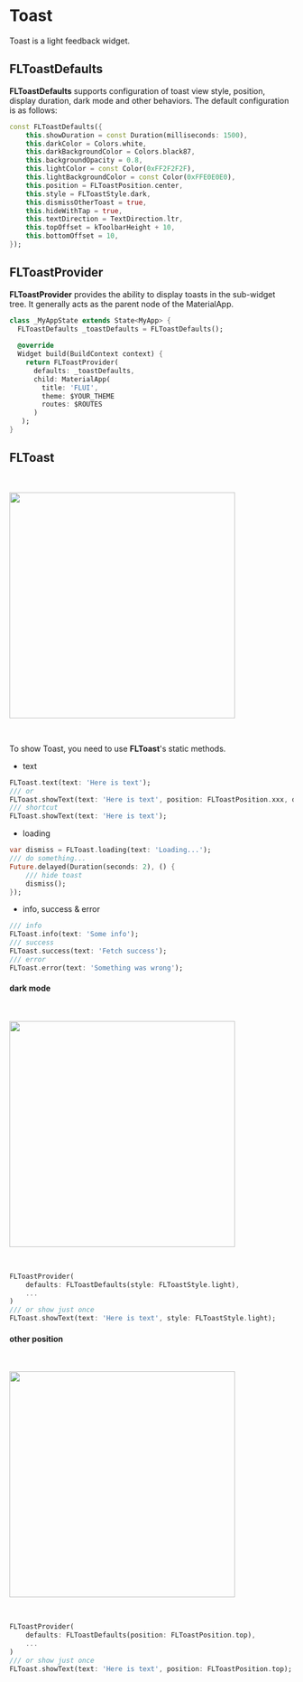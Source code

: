# Toast 

Toast is a light feedback widget.

## FLToastDefaults

**FLToastDefaults** supports configuration of toast view style, position, display duration, dark mode and other behaviors. The default configuration is as follows:

```dart
const FLToastDefaults({
    this.showDuration = const Duration(milliseconds: 1500),
    this.darkColor = Colors.white,
    this.darkBackgroundColor = Colors.black87,
    this.backgroundOpacity = 0.8,
    this.lightColor = const Color(0xFF2F2F2F),
    this.lightBackgroundColor = const Color(0xFFE0E0E0),
    this.position = FLToastPosition.center,
    this.style = FLToastStyle.dark,
    this.dismissOtherToast = true,
    this.hideWithTap = true,
    this.textDirection = TextDirection.ltr,
    this.topOffset = kToolbarHeight + 10,
    this.bottomOffset = 10,
});
```

## FLToastProvider

**FLToastProvider** provides the ability to display toasts in the sub-widget tree. It generally acts as the parent node of the MaterialApp.

```dart
class _MyAppState extends State<MyApp> {
  FLToastDefaults _toastDefaults = FLToastDefaults();
  
  @override
  Widget build(BuildContext context) {
    return FLToastProvider(
      defaults: _toastDefaults,
      child: MaterialApp(
        title: 'FLUI',
        theme: $YOUR_THEME
        routes: $ROUTES
      )
   );
}
```

## FLToast

<br />
<p align="left">
    <img width="400" src="http://abtfun.oss-cn-beijing.aliyuncs.com/img/2019-12-11-toast.gif" />
</p>
<br />

To show Toast, you need to use **FLToast**'s static methods.

* text

```dart
FLToast.text(text: 'Here is text');
/// or
FLToast.showText(text: 'Here is text', position: FLToastPosition.xxx, duration: Duration(seconds: xxx), style: FLToastStyle.xxx);
/// shortcut
FLToast.showText(text: 'Here is text');
```

* loading

```dart
var dismiss = FLToast.loading(text: 'Loading...');
/// do something...
Future.delayed(Duration(seconds: 2), () {
    /// hide toast
    dismiss();
});
```

* info, success & error

```dart
/// info
FLToast.info(text: 'Some info');
/// success
FLToast.success(text: 'Fetch success');
/// error
FLToast.error(text: 'Something was wrong');
```

#### dark mode

<br />
<p align="left">
    <img width="400" src="http://abtfun.oss-cn-beijing.aliyuncs.com/img/2019-12-11-toast_dark.gif" />
</p>
<br />

```dart
FLToastProvider(
    defaults: FLToastDefaults(style: FLToastStyle.light),
    ...
)
/// or show just once
FLToast.showText(text: 'Here is text', style: FLToastStyle.light);
```

#### other position

<br />
<p align="left">
    <img width="400" src="http://abtfun.oss-cn-beijing.aliyuncs.com/img/2019-12-11-toast_pos.gif" />
</p>
<br />

```dart
FLToastProvider(
    defaults: FLToastDefaults(position: FLToastPosition.top),
    ...
)
/// or show just once
FLToast.showText(text: 'Here is text', position: FLToastPosition.top);
```


